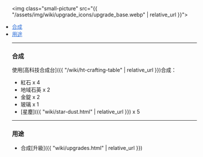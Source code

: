 <img class="small-picture" src="{{ "/assets/img/wiki/upgrade_icons/upgrade_base.webp" | relative_url }}">

<div class="article-content">
<ul style="padding:0px;margin:0px">
    <li><a href="#合成" style="color:#2a6cd6;">合成</a></li>
    <li><a href="#用途" style="color:#2a6cd6;">用途</a></li>
</ul>
</div>

---

<a name="合成"></a>

### 合成

使用[高科技合成台]({{ "/wiki/ht-crafting-table" | relative_url }})合成：

- 紅石 x 4  
- 地域石英 x 2  
- 金錠 x 2  
- 玻璃 x 1  
- [星塵]({{ "wiki/star-dust.html" | relative_url }}) x 5  

---

<a name="用途"></a>

### 用途

- 合成[升級]({{ "wiki/upgrades.html" | relative_url }})
